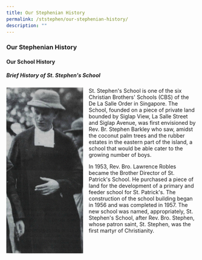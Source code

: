 ```yaml
---
title: Our Stephenian History
permalink: /ststephen/our-stephenian-history/
description: ""
---
```

### Our Stephenian History

#### Our School History

##### Brief History of St. Stephen's School

<img src="/images/osh1.png" style="width:203px;height:440px;margin-right:15px;" align = "left"> St. Stephen's School is one of the six Christian Brothers' Schools (CBS) of the De La Salle Order in Singapore. The School, founded on a piece of private land bounded by Siglap View, La Salle Street and Siglap Avenue, was first envisioned by Rev. Br. Stephen Barkley who saw, amidst the coconut palm trees and the rubber estates in the eastern part of the island, a school that would be able cater to the growing number of boys.

  

In 1953, Rev. Bro. Lawrence Robles became the Brother Director of St. Patrick's School. He purchased a piece of land for the development of a primary and feeder school for St. Patrick's. The construction of the school building began in 1956 and was completed in 1957. The new school was named, appropriately, St. Stephen's School, after Rev. Bro. Stephen, whose patron saint, St. Stephen, was the first martyr of Christianity.